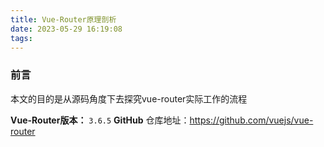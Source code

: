 ```yaml
---
title: Vue-Router原理剖析
date: 2023-05-29 16:19:08
tags:
---
```


### 前言

本文的目的是从源码角度下去探究vue-router实际工作的流程

**Vue-Router版本：** `3.6.5`
**GitHub** 仓库地址：https://github.com/vuejs/vue-router

<!--more-->
